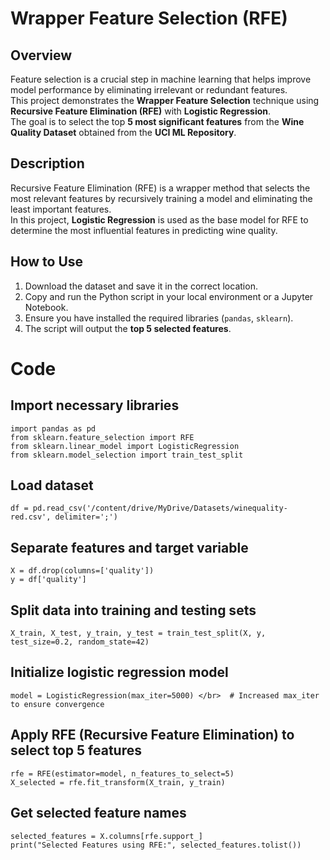 # Wrapper Feature Selection (RFE)

## Overview  
Feature selection is a crucial step in machine learning that helps improve model performance by eliminating irrelevant or redundant features.  
This project demonstrates the **Wrapper Feature Selection** technique using **Recursive Feature Elimination (RFE)** with **Logistic Regression**.  
The goal is to select the top **5 most significant features** from the **Wine Quality Dataset** obtained from the **UCI ML Repository**.  

## Description  
Recursive Feature Elimination (RFE) is a wrapper method that selects the most relevant features by recursively training a model and eliminating the least important features.  
In this project, **Logistic Regression** is used as the base model for RFE to determine the most influential features in predicting wine quality.  

## How to Use  
1. Download the dataset and save it in the correct location.  
2. Copy and run the Python script in your local environment or a Jupyter Notebook.  
3. Ensure you have installed the required libraries (`pandas`, `sklearn`).  
4. The script will output the **top 5 selected features**.  

# Code  

## Import necessary libraries 
```
import pandas as pd 
from sklearn.feature_selection import RFE 
from sklearn.linear_model import LogisticRegression 
from sklearn.model_selection import train_test_split
``` 

## Load dataset
```
df = pd.read_csv('/content/drive/MyDrive/Datasets/winequality-red.csv', delimiter=';')
```

## Separate features and target variable 
```
X = df.drop(columns=['quality'])
y = df['quality'] 
```

## Split data into training and testing sets 
```
X_train, X_test, y_train, y_test = train_test_split(X, y, test_size=0.2, random_state=42)
```

## Initialize logistic regression model 
```
model = LogisticRegression(max_iter=5000) </br>  # Increased max_iter to ensure convergence
```

## Apply RFE (Recursive Feature Elimination) to select top 5 features 
```
rfe = RFE(estimator=model, n_features_to_select=5)
X_selected = rfe.fit_transform(X_train, y_train)
```

## Get selected feature names 
```
selected_features = X.columns[rfe.support_] 
print("Selected Features using RFE:", selected_features.tolist())
```
